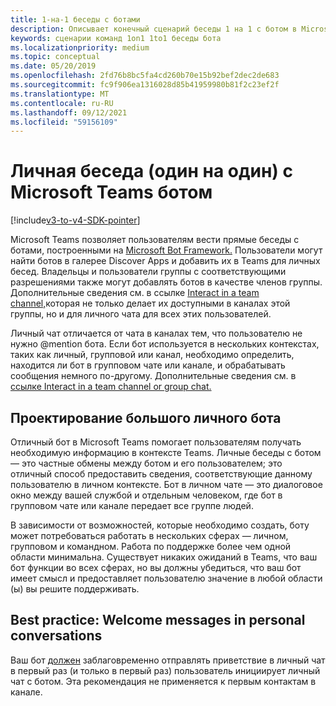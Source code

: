 ```yaml
---
title: 1-на-1 беседы с ботами
description: Описывает конечный сценарий беседы 1 на 1 с ботом в Microsoft Teams
keywords: сценарии команд 1on1 1to1 беседы бота
ms.localizationpriority: medium
ms.topic: conceptual
ms.date: 05/20/2019
ms.openlocfilehash: 2fd76b8bc5fa4cd260b70e15b92bef2dec2de683
ms.sourcegitcommit: fc9f906ea1316028d85b41959980b81f2c23ef2f
ms.translationtype: MT
ms.contentlocale: ru-RU
ms.lasthandoff: 09/12/2021
ms.locfileid: "59156109"
---
```

# <a name="have-a-personal-one-on-one-conversation-with-a-microsoft-teams-bot"></a>Личная беседа (один на один) с Microsoft Teams ботом

[!include[v3-to-v4-SDK-pointer](~/includes/v3-to-v4-pointer-bots.md)]

Microsoft Teams позволяет пользователям вести прямые беседы с ботами, построенными на [Microsoft Bot Framework.](/azure/bot-service/?view=azure-bot-service-3.0&preserve-view=true) Пользователи могут найти ботов в галерее Discover Apps и добавить их в Teams для личных бесед. Владельцы и пользователи группы с соответствующими разрешениями также могут добавлять ботов в качестве членов группы. Дополнительные сведения см. в ссылке [Interact in a team channel,](~/resources/bot-v3/bot-conversations/bots-conv-channel.md)которая не только делает их доступными в каналах этой группы, но и для личного чата для всех этих пользователей.

Личный чат отличается от чата в каналах тем, что пользователю не нужно @mention бота. Если бот используется в нескольких контекстах, таких как личный, групповой или канал, необходимо определить, находится ли бот в групповом чате или канале, и обрабатывать сообщения немного по-другому. Дополнительные сведения см. в [ссылке Interact in a team channel or group chat.](~/resources/bot-v3/bot-conversations/bots-conv-proactive.md)

## <a name="designing-a-great-personal-bot"></a>Проектирование большого личного бота

Отличный бот в Microsoft Teams помогает пользователям получать необходимую информацию в контексте Teams. Личные беседы с ботом — это частные обмены между ботом и его пользователем; это отличный способ предоставить сведения, соответствующие данному пользователю в личном контексте. Бот в личном чате — это диалоговое окно между вашей службой и отдельным человеком, где бот в групповом чате или канале передает все группе людей.

В зависимости от возможностей, которые необходимо создать, боту может потребоваться работать в нескольких сферах — личном, групповом и командном. Работа по поддержке более чем одной области минимальна. Существует никаких ожиданий в Teams, что ваш бот функции во всех сферах, но вы должны убедиться, что ваш бот имеет смысл и предоставляет пользователю значение в любой области (ы) вы решите поддерживать.

## <a name="best-practice-welcome-messages-in-personal-conversations"></a>Best practice: Welcome messages in personal conversations

Ваш бот [должен](~/resources/bot-v3/bot-conversations/bots-conv-proactive.md) заблаговременно отправлять приветствие в личный чат в первый раз (и только в первый раз) пользователь инициирует личный чат с ботом. Эта рекомендация не применяется к первым контактам в канале.

